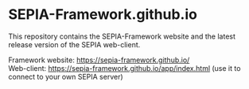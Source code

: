 # SEPIA-Framework.github.io

This repository contains the SEPIA-Framework website and the latest release version of the SEPIA web-client.  

Framework website: https://sepia-framework.github.io/  
Web-client: https://sepia-framework.github.io/app/index.html (use it to connect to your own SEPIA server)
